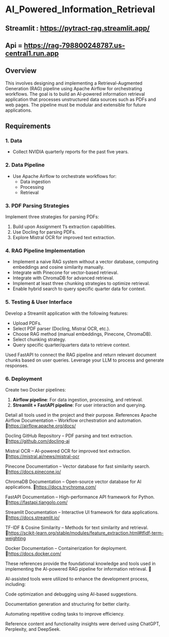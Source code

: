 # AI_Powered_Information_Retrieval

## Streamlit : https://pytract-rag.streamlit.app/
## Api = https://rag-798800248787.us-central1.run.app

## **Overview**

This involves designing and implementing a Retrieval-Augmented Generation (RAG) pipeline using Apache Airflow for orchestrating workflows. The goal is to build an AI-powered information retrieval application that processes unstructured data sources such as PDFs and web pages. The pipeline must be modular and extensible for future applications.
## **Requirements**

### **1. Data**
- Collect NVIDIA quarterly reports for the past five years.

### **2. Data Pipeline**
- Use Apache Airflow to orchestrate workflows for:
  - Data ingestion
  - Processing
  - Retrieval

### **3. PDF Parsing Strategies**
Implement three strategies for parsing PDFs:
1. Build upon Assignment 1’s extraction capabilities.
2. Use Docling for parsing PDFs.
3. Explore Mistral OCR for improved text extraction.

### **4. RAG Pipeline Implementation**
- Implement a naive RAG system without a vector database, computing embeddings and cosine similarity manually.
- Integrate with Pinecone for vector-based retrieval.
- Integrate with ChromaDB for advanced retrieval.
- Implement at least three chunking strategies to optimize retrieval.
- Enable hybrid search to query specific quarter data for context.

### **5. Testing & User Interface**
Develop a Streamlit application with the following features:
- Upload PDFs.
- Select PDF parser (Docling, Mistral OCR, etc.).
- Choose RAG method (manual embeddings, Pinecone, ChromaDB).
- Select chunking strategy.
- Query specific quarter/quarters data to retrieve context.

Used FastAPI to connect the RAG pipeline and return relevant document chunks based on user queries. Leverage your LLM to process and generate responses.

### **6. Deployment**
Create two Docker pipelines:
1. **Airflow pipeline**: For data ingestion, processing, and retrieval.
2. **Streamlit + FastAPI pipeline**: For user interaction and querying.


Detail all tools used in the project and their purpose.
References
Apache Airflow Documentation – Workflow orchestration and automation.
🔗https://airflow.apache.org/docs/

Docling GitHub Repository – PDF parsing and text extraction.
🔗https://github.com/docling-ai

Mistral OCR – AI-powered OCR for improved text extraction.
🔗https://mistral.ai/news/mistral-ocr

Pinecone Documentation – Vector database for fast similarity search.
🔗https://docs.pinecone.io/

ChromaDB Documentation – Open-source vector database for AI applications.
🔗https://docs.trychroma.com/

FastAPI Documentation – High-performance API framework for Python.
🔗https://fastapi.tiangolo.com/

Streamlit Documentation – Interactive UI framework for data applications.
🔗https://docs.streamlit.io/

TF-IDF & Cosine Similarity – Methods for text similarity and retrieval.
🔗https://scikit-learn.org/stable/modules/feature_extraction.html#tfidf-term-weighting

Docker Documentation – Containerization for deployment.
🔗https://docs.docker.com/

These references provide the foundational knowledge and tools used in implementing the AI-powered RAG pipeline for information retrieval. 🚀

AI-assisted tools were utilized to enhance the development process, including:

Code optimization and debugging using AI-based suggestions.

Documentation generation and structuring for better clarity.

Automating repetitive coding tasks to improve efficiency.

Reference content and functionality insights were derived using ChatGPT, Perplexity, and DeepSeek.

